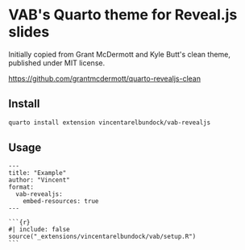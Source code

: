 # VAB's Quarto theme for Reveal.js slides

Initially copied from Grant McDermott and Kyle Butt's clean theme, published under MIT license. 

https://github.com/grantmcdermott/quarto-revealjs-clean

## Install

```bash
quarto install extension vincentarelbundock/vab-revealjs
```

## Usage


````
---
title: "Example"
author: "Vincent"
format: 
  vab-revealjs:
    embed-resources: true
---

```{r}
#| include: false
source("_extensions/vincentarelbundock/vab/setup.R")
```
````

